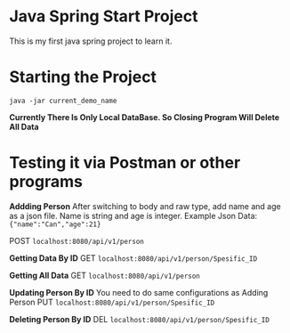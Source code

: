 # Java Spring Start Project
 This is my first java spring project to learn it.

# Starting the Project
 `java -jar current_demo_name`

**Currently There Is Only Local DataBase. So Closing Program Will Delete All Data**

# Testing it via Postman or other programs

**Addding Person**
After switching to body and raw type, add name and age as a json file. Name is string and age is integer.
 Example Json Data:
 `{"name":"Can","age":21}`

 POST `localhost:8080/api/v1/person`

**Getting Data By ID**
 GET `localhost:8080/api/v1/person/Spesific_ID`

**Getting All Data**
 GET `localhost:8080/api/v1/person`

**Updating Person By ID**
 You need to do same configurations as Adding Person
 PUT `localhost:8080/api/v1/person/Spesific_ID`

**Deleting Person By ID**
 DEL `localhost:8080/api/v1/person/Spesific_ID`